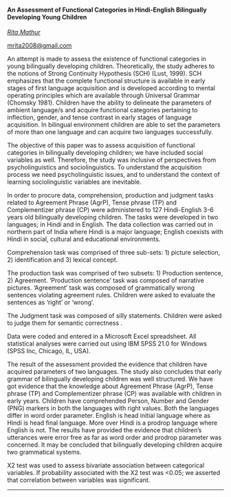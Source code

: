 #### An Assessment of Functional Categories in Hindi-English Bilingually Developing Young Children

[*Rita Mathur*](./authors)

mrita2008@gmail.com

An attempt is made to assess the existence of functional categories in young bilingually developing children. Theoretically, the study adheres to the notions of Strong Continuity Hypothesis (SCH) (Lust, 1999). SCH emphasizes that the complete functional structure is available in early stages of first language acquisition and is developed according to mental operating principles which are available through Universal Grammar (Chomsky 1981). Children have the ability to delineate the parameters of ambient language/s and acquire functional categories pertaining to inflection, gender, and tense contrast in early stages of language acquisition.  In bilingual environment children are able to set the parameters of more than one language and can acquire two languages successfully. 

The objective of this paper was to assess acquisition of functional categories in bilingually developing children; we have included social variables as well. Therefore, the study was inclusive of perspectives from psycholinguistics and sociolinguistics. To understand the acquisition process we need psycholinguistic issues, and to understand the context of learning sociolinguistic variables are inevitable. 

In order to procure data, comprehension, production and judgment tasks related to Agreement Phrase (AgrP), Tense phrase (TP) and Complementizer phrase (CP) were administered to 127 Hindi-English 3-6 years old bilingually developing children. The tasks were developed in two languages; in Hindi and in English. The data collection was carried out in northern part of India where Hindi is a major language; English coexists with Hindi in social, cultural and educational environments. 

Comprehension task was comprised of three sub-sets: 1) picture selection, 2) identification and 3) lexical concept. 

The production task was comprised of two subsets: 1) Production sentence, 2) Agreement. ‘Production sentence’ task was composed of narrative pictures. ‘Agreement’ task was composed of grammatically wrong sentences violating agreement rules. Children were asked to evaluate the sentences as ‘right’ or ‘wrong’. 

The Judgment task was composed of silly statements.  Children were asked to judge them for semantic correctness . 

Data were coded and entered in a Microsoft Excel spreadsheet. All statistical analyses were carried out using IBM SPSS 21.0 for Windows (SPSS Inc, Chicago, IL, USA). 

The result of the assessment provided the evidence that children have acquired parameters of two languages.  The study also concludes that early grammar of bilingually developing children was well structured. We have got evidence that the knowledge about Agreement Phrase (AgrP), Tense phrase (TP) and Complementizer phrase (CP) was available with children in early years.  Children have comprehended Person, Number and Gender (PNG) markers in both the languages with right values. Both the languages differ in word order parameter. English is head initial language where as Hindi is head final language. More over Hindi is a prodrop language where English is not. The results have provided the evidence that children’s utterances were error free as far as word order and prodrop parameter was concerned. It may be concluded that bilingually developing children acquire two grammatical systems. 

X2 test was used to assess bivariate association between categorical variables. If probability associated with the X2 test was <0.05; we asserted that correlation between variables was significant.

---

